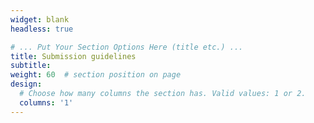```yaml
---
widget: blank
headless: true

# ... Put Your Section Options Here (title etc.) ...
title: Submission guidelines
subtitle:
weight: 60  # section position on page
design:
  # Choose how many columns the section has. Valid values: 1 or 2.
  columns: '1'
---
```


